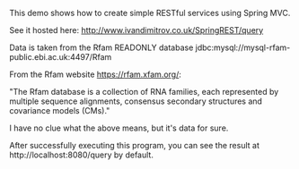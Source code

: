 This demo shows how to create simple RESTful services using Spring MVC.

See it hosted here: http://www.ivandimitrov.co.uk/SpringREST/query

Data is taken from the Rfam READONLY database jdbc:mysql://mysql-rfam-public.ebi.ac.uk:4497/Rfam

From the Rfam website https://rfam.xfam.org/:

"The Rfam database is a collection of RNA families, each represented by multiple sequence alignments, consensus secondary structures and covariance models (CMs)."

I have no clue what the above means, but it's data for sure.

After successfully executing this program, you can see the result at http://localhost:8080/query by default.